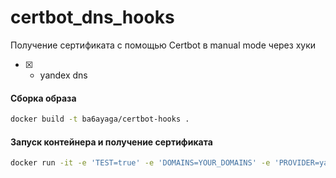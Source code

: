 # certbot_dns_hooks

Получение сертификата с помощью Certbot в manual mode через хуки

- [x] - yandex dns

#### Сборка образа

```bash
docker build -t ba6ayaga/certbot-hooks .
```

#### Запуск контейнера и получение сертификата

```bash
docker run -it -e 'TEST=true' -e 'DOMAINS=YOUR_DOMAINS' -e 'PROVIDER=yandex' -e 'PLUGIN=certonly' -e 'EMAIL=YOUR_EMAIL' -e 'Token=YOUR_TOKEN' ba6ayaga/certbot-hooks
```
